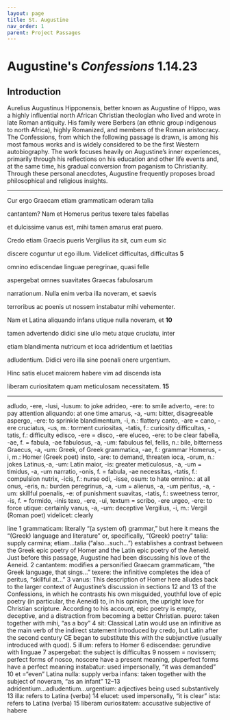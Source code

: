 ```yaml
---
layout: page
title: St. Augustine
nav_order: 1
parent: Project Passages
---
```


# Augustine's *Confessions* 1.14.23

## Introduction

Aurelius Augustinus Hipponensis, better known as Augustine of Hippo, was a highly influential north African Christian theologian who lived and wrote in late Roman antiquity. His family were Berbers (an ethnic group indigenous to north Africa), highly Romanized, and members of the Roman aristocracy.  The Confessions, from which the following passage is drawn, is among his most famous works and is widely considered to be the first Western autobiography. The work focuses heavily on Augustine’s inner experiences, primarily through his reflections on his education and other life events and, at the same time, his gradual conversion from paganism to Christianity.  Through these personal anecdotes, Augustine frequently proposes broad philosophical and religious insights.

-----------

Cur ergo Graecam etiam grammaticam oderam talia

cantantem? Nam et Homerus peritus texere tales fabellas

et dulcissime vanus est, mihi tamen amarus erat puero.

Credo etiam Graecis pueris Vergilius ita sit, cum eum sic

discere coguntur ut ego illum. Videlicet difficultas, difficultas		**5**

omnino ediscendae linguae peregrinae, quasi felle

aspergebat omnes suavitates Graecas fabulosarum

narrationum. Nulla enim verba illa noveram, et saevis

terroribus ac poenis ut nossem instabatur mihi vehementer.

Nam et Latina aliquando infans utique nulla noveram, et			**10**

tamen advertendo didici sine ullo metu atque cruciatu, inter

etiam blandimenta nutricum et ioca adridentium et laetitias

adludentium. Didici vero illa sine poenali onere urgentium.

Hinc satis elucet maiorem habere vim ad discenda ista

liberam curiositatem quam meticulosam necessitatem.			**15**

--------

 
adludo, -ere, -lusi, -lusum: to joke
adrideo, -ere: to smile
adverto, -ere: to pay attention
aliquando: at one time
amarus, -a, -um: bitter, disagreeable
aspergo, -ere: to sprinkle
blandimentum, -i, n.: flattery
canto, -are = cano, -ere
cruciatus, -us, m.: torment
curiositas, -tatis, f.: curiosity
difficultas, -tatis, f.: difficulty
edisco, -ere = disco, -ere
eluceo, -ere: to be clear
fabella, -ae, f. = fabula, -ae
fabulosus, -a, -um: fabulous
fel, fellis, n.: bile, bitterness
Graecus, -a, -um: Greek, of Greek
grammatica, -ae, f.: grammar
Homerus, -i, m.: Homer (Greek poet)
insto, -are: to demand, threaten
ioca, -orum, n.: jokes
Latinus,-a, -um: Latin
maior, -is: greater
meticulosus, -a, -um = timidus, -a, -um
narratio, -onis, f. = fabula, -ae
necessitas, -tatis, f.: compulsion
nutrix, -icis, f.: nurse
odi, -isse, osum: to hate
omnino.: at all
onus, -eris, n.: burden
peregrinus, -a, -um = alienus, -a, -um
peritus, -a, -um: skillful
poenalis, -e: of punishment
suavitas, -tatis, f.: sweetness
terror, -is, f. = formido, -inis
texo, -ere, -ui, textum = scribo, -ere
urgeo, -ere: to force
utique: certainly
vanus, -a, -um: deceptive
Vergilius, -i, m.: Vergil (Roman poet)
videlicet: clearly 



line 1 	grammaticam: literally “(a system of) grammar,” but here it means the “(Greek) language and literature” or, specifically, “(Greek) poetry”
 	talia: supply carmina; etiam...talia (“also...such...”) establishes a contrast between the Greek epic poetry of Homer and the Latin epic poetry of the Aeneid. Just before this passage, Augustine had been discussing his love of the Aeneid.
        2 	cantantem: modifies a personified Graecam grammaticam, “the Greek language, that sings...” 
 	texere: the infinitive completes the idea of peritus, “skillful at...”
        3 	vanus: This description of Homer here alludes back to the larger context of Augustine’s discussion in sections 12 and 13 of the Confessions, in which he contrasts his own misguided, youthful love of epic poetry (in particular, the Aeneid) to, in his opinion, the upright love for Christian scripture. According to his account, epic poetry is empty, deceptive, and a distraction from becoming a better Christian.
 	puero: taken together with mihi, “as a boy”
        4 	sit: Classical Latin would use an infinitive as the main verb of the indirect statement introduced by credo, but Latin after the second century CE began to substitute this with the subjunctive (usually introduced with quod).
        5 	illum: refers to Homer
        6 	ediscendae: gerundive with linguae
        7 	aspergebat: the subject is difficultas
        9 	nossem = novissem; perfect forms of nosco, noscere have a present meaning, pluperfect forms have a perfect meaning instabatur: used impersonally, “it was demanded”
      10 	et =“even”
 	Latina nulla: supply verba
 	infans: taken together with the subject of noveram, “as an infant”
  12–13 	adridentium...adludentium...urgentium: adjectives being used substantively
      13 	illa: refers to Latina (verba)
      14 	elucet: used impersonally, “it is clear”
 	ista: refers to Latina (verba)
      15 	liberam curiositatem: accusative subjective of habere
